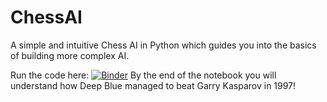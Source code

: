 # ChessAI 
A simple and intuitive Chess AI in Python which guides you into the basics of building more complex AI.

Run the code here: [![Binder](https://mybinder.org/badge_logo.svg)](https://mybinder.org/v2/gh/rfma23/ChessAI/HEAD)
By the end of the notebook you will understand how Deep Blue managed to beat Garry Kasparov in 1997!


